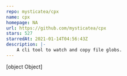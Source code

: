 ```yaml
---
repo: mysticatea/cpx
name: cpx
homepage: NA
url: https://github.com/mysticatea/cpx
stars: 527
starredAt: 2021-01-14T04:56:43Z
description: |-
    A cli tool to watch and copy file globs.
---
```


[object Object]
